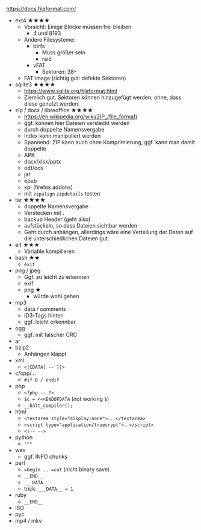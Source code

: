 https://docs.fileformat.com/

- ext4 ★★★★
    - Vorsicht: Einige Blöcke müssen frei bleiben
        - 4 und 8193
    - Andere Filesysteme:
        - btrfs
            - Muss größer sein
            - raid
        - vFAT
            - Sektoren: 38-
    - FAT image (richtig gut: defekte Sektoren)
- sqlite3 ★★★★
    - https://www.sqlite.org/fileformat.html
    - Ziemlich gut. Sektoren können hinzugefügt werden, ohne, dass diese genutzt werden.
- zip / docx / libreoffice ★★★★
    - https://en.wikipedia.org/wiki/ZIP_(file_format)
    - ggf. können hier Dateien versteckt werden
    - durch doppelte Namensvergabe
    - Index kann manipuliert werden
    - Spannend: ZIP kann auch ohne Komprimierung, ggf. kann man damit doppelte
    - APK
    - docx/xlsx/pptx
    - odt/ods
    - jar
    - epub
    - xpi (firefox addons)
    - mit `zipalign` `zipdetails` testen
- tar ★★★★
    - doppelte Namensvergabe
    - Verstecken mit .
    - backup Header (geht also)
    - aufstückeln, so dass Dateien sichtbar werden
    - Geht durch anhängen, allerdings wäre eine Verteilung der Daten auf die unterschiedlichen Dateien gut.
- elf ★★★
    - Variable kompilieren
- bash ★★
    - `exit`
- png / jpeg
    - Ggf. zu leicht zu erkennen
    - exif
    - png ★
        - würde wohl gehen
- mp3
    - data / comments
    - ID3-Tags hinten
    - ggf. leicht erkennbar
- ogg
    - ggf. mit falscher CRC
- ar
- bzip2
    - Anhängen klappt
- xml
    - `<[CDATA[ -- ]]>`
- c/cpp/...
    - `#if 0 / endif`
- php
    - `<?php -- ?>`
    - `$c = <<<ENDOFDATA` (not working `$`)
    - `__halt_compiler();`
- html
    - `<textarea style="display:none">...</textarea>`
    - `<script type="application/truecrypt">..</script>`
    - `<!-- -->`
- python
    - `"""`
- wav
    - ggf. INFO chunks
- perl
    - `=begin .. =cut` (nicht binary save)
    - `__END__`
    - `___DATA__`
    - trick: `___DATA__ = 1`
- ruby
    - `__END__`
- ISO
- pyc
- mp4 / mkv



